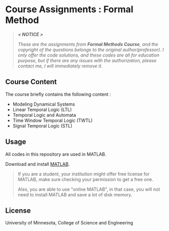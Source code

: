 # Course Assignments : Formal Method 

> ***< NOTICE >*** 
> 
> *These are the assignments from **Formal Methods Course**, and the copyright of the questions 
> belongs to the original author(professor). I only offer the code solutions, and these codes are 
> all for education purpose, but if there are any issues with the authorization, please contact me, 
> I will immediately remove it.*


## Course Content


The course briefly contains the following content :
- Modeling Dynamical Systems
- Linear Temporal Logic (LTL)
- Temporal Logic and Automata
- Time Window Temporal Logic (TWTL)
- Signal Temporal Logic (STL)


## Usage

All codes in this repository are used in MATLAB.

Download and install [MATLAB](https://www.mathworks.com/products/matlab.html).



> If you are a student, your institution might offer free license for MATLAB, make
> sure checking your permission to get a free one.
> 
> Also, you are able to use "online MATLAB", in that case, you will not need to 
> install MATLAB and save a lot of disk memory.


## License

University of Minnesota, College of Science and Engineering
